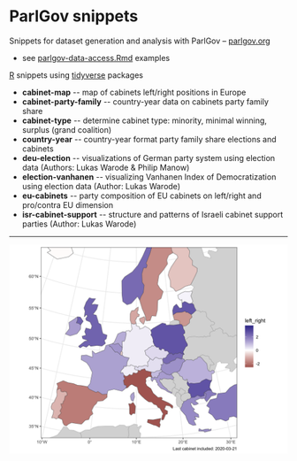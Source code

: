 # ParlGov snippets

Snippets for dataset generation and analysis with ParlGov – [parlgov.org](http://www.parlgov.org)

+ see [parlgov-data-access.Rmd](parlgov-data-access.Rmd) examples

[R](https://www.r-project.org/) snippets using  [tidyverse](https://www.tidyverse.org/) packages

+ __cabinet-map__ -- map of cabinets left/right positions in Europe
+ __cabinet-party-family__ -- country-year data on cabinets party family share
+ __cabinet-type__ -- determine cabinet type: minority, minimal winning, surplus (grand coalition)
+ __country-year__ -- country-year format party family share elections and cabinets
+ __deu-election__ -- visualizations of German party system using election data (Authors: Lukas Warode & Philip Manow)
+ __election-vanhanen__ -- visualizing Vanhanen Index of Democratization using election data (Author: Lukas Warode)
+ __eu-cabinets__ -- party composition of EU cabinets on left/right and pro/contra EU dimension
+ __isr-cabinet-support__ -- structure and patterns of Israeli cabinet support parties (Author: Lukas Warode)

---

![left-right recent cabinets](cabinet-map/cabinet-map.png)
